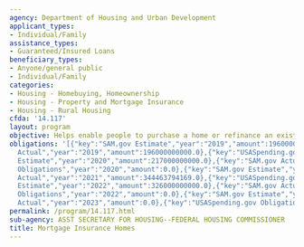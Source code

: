 ```yaml
---
agency: Department of Housing and Urban Development
applicant_types:
- Individual/Family
assistance_types:
- Guaranteed/Insured Loans
beneficiary_types:
- Anyone/general public
- Individual/Family
categories:
- Housing - Homebuying, Homeownership
- Housing - Property and Mortgage Insurance
- Housing - Rural Housing
cfda: '14.117'
layout: program
objective: Helps enable people to purchase a home or refinance an existing mortgage.
obligations: '[{"key":"SAM.gov Estimate","year":"2019","amount":196000000000.0},{"key":"SAM.gov
  Actual","year":"2019","amount":196000000000.0},{"key":"USASpending.gov Obligations","year":"2019","amount":0.0},{"key":"SAM.gov
  Estimate","year":"2020","amount":217000000000.0},{"key":"SAM.gov Actual","year":"2020","amount":310325010903.0},{"key":"USASpending.gov
  Obligations","year":"2020","amount":0.0},{"key":"SAM.gov Estimate","year":"2021","amount":344000000000.0},{"key":"SAM.gov
  Actual","year":"2021","amount":344463794169.0},{"key":"USASpending.gov Obligations","year":"2021","amount":0.0},{"key":"SAM.gov
  Estimate","year":"2022","amount":326000000000.0},{"key":"SAM.gov Actual","year":"2022","amount":255613001.0},{"key":"USASpending.gov
  Obligations","year":"2022","amount":0.0},{"key":"SAM.gov Estimate","year":"2023","amount":195799000.0},{"key":"SAM.gov
  Actual","year":"2023","amount":0.0},{"key":"USASpending.gov Obligations","year":"2023","amount":0.0}]'
permalink: /program/14.117.html
sub-agency: ASST SECRETARY FOR HOUSING--FEDERAL HOUSING COMMISSIONER
title: Mortgage Insurance Homes
---
```

